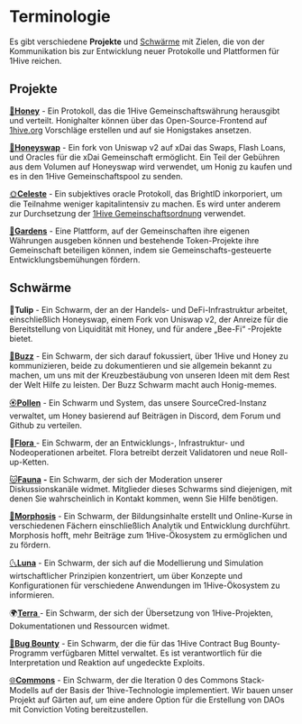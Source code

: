 # Terminologie

Es gibt verschiedene **Projekte** und [Schwärme](../community/swarms/) mit Zielen, die von der Kommunikation bis zur Entwicklung neuer Protokolle und Plattformen für 1Hive reichen.

## Projekte

[🍯**Honey**](../projects/honey/) - Ein Protokoll, das die 1Hive Gemeinschaftswährung herausgibt und verteilt. Honighalter können über das Open-Source-Frontend auf [1hive.org](https://1hive.org/) Vorschläge erstellen und auf sie Honigstakes ansetzen.

[🍃**Honeyswap**](../projects/honeyswap/) - Ein fork von Uniswap v2 auf xDai das Swaps, Flash Loans, und Oracles für die xDai Gemeinschaft ermöglicht. Ein Teil der Gebühren aus dem Volumen auf Honeyswap wird verwendet, um Honig zu kaufen und es in den 1Hive Gemeinschaftspool zu senden.

[🌞**Celeste**](../projects/celeste/) - Ein subjektives oracle Protokoll, das BrightID inkorporiert, um die Teilnahme weniger kapitalintensiv zu machen. Es wird unter anderem zur Durchsetzung der [1Hive Gemeinschaftsordnung](../community-covenant.md) verwendet.

[🌻**Gardens**](../projects/gardens/) - Eine Plattform, auf der Gemeinschaften ihre eigenen Währungen ausgeben können und bestehende Token-Projekte ihre Gemeinschaft beteiligen können, indem sie Gemeinschafts-gesteuerte Entwicklungsbemühungen fördern.

## Schwärme

🌷**Tulip** - Ein Schwarm, der an der Handels- und DeFi-Infrastruktur arbeitet, einschließlich Honeyswap, einem Fork von Uniswap v2, der Anreize für die Bereitstellung von Liquidität mit Honey, und für andere „Bee-Fi“ -Projekte bietet.

[🐝**Buzz**](../community/swarms/buzz.md) - Ein Schwarm, der sich darauf fokussiert, über 1Hive und Honey zu kommunizieren, beide zu dokumentieren und sie allgemein bekannt zu machen, um uns mit der Kreuzbestäubung von unseren Ideen mit dem Rest der Welt Hilfe zu leisten. Der Buzz Schwarm macht auch Honig-memes.

[🏵**Pollen**](../community/swarms/pollen.md) - Ein Schwarm und System, das unsere SourceCred-Instanz verwaltet, um Honey basierend auf Beiträgen in Discord, dem Forum und Github zu verteilen.

🌺[**Flora** ](../community/swarms/flora.md)- Ein Schwarm, der an Entwicklungs-, Infrastruktur- und Nodeoperationen arbeitet. Flora betreibt derzeit Validatoren und neue Roll-up-Ketten.

[🐱**Fauna**](../community/swarms/fauna.md) **-** Ein Schwarm, der sich der Moderation unserer Diskussionskanäle widmet. Mitglieder dieses Schwarms sind diejenigen, mit denen Sie wahrscheinlich in Kontakt kommen, wenn Sie Hilfe benötigen.

[🦋**Morphosis**](../community/swarms/morphosis.md) - Ein Schwarm, der Bildungsinhalte erstellt und Online-Kurse in verschiedenen Fächern einschließlich Analytik und Entwicklung durchführt. Morphosis hofft, mehr Beiträge zum 1Hive-Ökosystem zu ermöglichen und zu fördern.

[🌜**Luna**](../community/swarms/luna.md) - Ein Schwarm, der sich auf die Modellierung und Simulation wirtschaftlicher Prinzipien konzentriert, um über Konzepte und Konfigurationen für verschiedene Anwendungen im 1Hive-Ökosystem zu informieren.

🌍[**Terra** ](../community/swarms/terra.md)- Ein Schwarm, der sich der Übersetzung von 1Hive-Projekten, Dokumentationen und Ressourcen widmet.

[🐛**Bug Bounty**](../community/swarms/bug-bounty.md) - Ein Schwarm, der die für das 1Hive Contract Bug Bounty-Programm verfügbaren Mittel verwaltet. Es ist verantwortlich für die Interpretation und Reaktion auf ungedeckte Exploits.

[🌐**Commons**](../community/swarms/commons.md) - Ein Schwarm, der die Iteration 0 des Commons Stack-Modells auf der Basis der 1hive-Technologie implementiert. Wir bauen unser Projekt auf Gärten auf, um eine andere Option für die Erstellung von DAOs mit Conviction Voting bereitzustellen.

